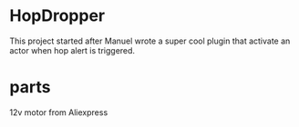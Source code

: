 # HopDropper

This project started after Manuel wrote a super cool plugin that activate an actor when hop alert is triggered. 

# parts

12v motor from Aliexpress
